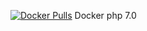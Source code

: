 [![Docker Pulls](https://img.shields.io/docker/build/jrottenberg/ffmpeg.svg)](https://hub.docker.com/r/medzoner/medzoner_php/)
Docker php 7.0
